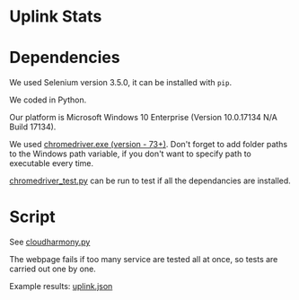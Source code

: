 # Uplink Stats

# Dependencies
We used Selenium version 3.5.0, it can be installed with `pip`.

We coded in Python.

Our platform is Microsoft Windows 10 Enterprise (Version 10.0.17134 N/A Build 17134).

We used [chromedriver.exe (version - 73+)](https://chromedriver.storage.googleapis.com/index.html?path=73.0.3683.20/).
Don't forget to add folder paths to the Windows path variable, if you don't want to specify path to executable every time.

[chromedriver_test.py](chromedriver_test.py) can be run to test if all the dependancies are installed.

# Script
See [cloudharmony.py](cloudharmony.py)

The webpage fails if too many service are tested all at once, so tests are carried out one by one.

Example results: [uplink.json](uplink.json)